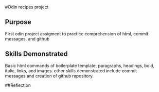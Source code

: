 
#Odin recipes project

## Purpose 
First odin project assigment to practice comprehension of html, commit
messages, and github

## Skills Demonstrated 
Basic html commands of boilerplate template,
paragraphs, headings, bold, italic, links, and images. other skills
demonstrated include commit messages and  creation of github repository.

##Reflection

